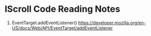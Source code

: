 # IScroll Code Reading Notes
1. EventTarget.addEventListener()
https://developer.mozilla.org/en-US/docs/Web/API/EventTarget/addEventListener

